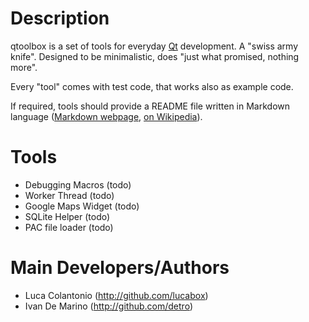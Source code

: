 # Description

qtoolbox is a set of tools for everyday [Qt](http://qt.nokia.com) development. A "swiss army knife".
Designed to be minimalistic, does "just what promised, nothing more".

Every "tool" comes with test code, that works also as example code.

If required, tools should provide a README file written in Markdown language ([Markdown webpage](http://daringfireball.net/projects/markdown/), [on Wikipedia](http://en.wikipedia.org/wiki/Markdown)).


# Tools

* Debugging Macros (todo)
* Worker Thread (todo)
* Google Maps Widget (todo)
* SQLite Helper (todo)
* PAC file loader (todo)


# Main Developers/Authors

* Luca Colantonio (http://github.com/lucabox)
* Ivan De Marino (http://github.com/detro)

